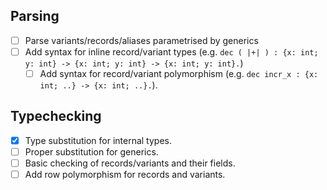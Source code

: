 ## Parsing
- [ ] Parse variants/records/aliases parametrised by generics
- [ ] Add syntax for inline record/variant types (e.g. `dec ( |+| ) : {x: int; y: int} -> {x: int; y: int} -> {x: int; y: int}.`)
  - [ ] Add syntax for record/variant polymorphism (e.g. `dec incr_x : {x: int; ..} -> {x: int; ..}.`).

## Typechecking
- [x] Type substitution for internal types.
- [ ] Proper substitution for generics.
- [ ] Basic checking of records/variants and their fields.
- [ ] Add row polymorphism for records and variants.
